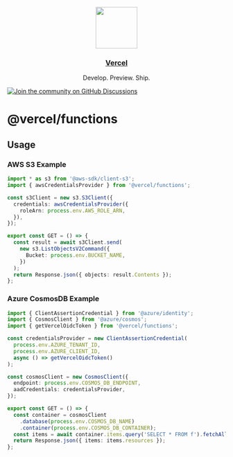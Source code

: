 <p align="center">
  <a href="https://vercel.com">
    <img src="https://assets.vercel.com/image/upload/v1588805858/repositories/vercel/logo.png" height="96">
    <h3 align="center">Vercel</h3>
  </a>
  <p align="center">Develop. Preview. Ship.</p>
</p>

[![Join the community on GitHub Discussions](https://badgen.net/badge/join%20the%20discussion/on%20github/black?icon=github)](https://github.com/vercel/vercel/discussions)

# @vercel/functions

## Usage

### AWS S3 Example

```ts
import * as s3 from '@aws-sdk/client-s3';
import { awsCredentialsProvider } from '@vercel/functions';

const s3Client = new s3.S3Client({
  credentials: awsCredentialsProvider({
    roleArn: process.env.AWS_ROLE_ARN,
  }),
});

export const GET = () => {
  const result = await s3Client.send(
    new s3.ListObjectsV2Command({
      Bucket: process.env.BUCKET_NAME,
    })
  );
  return Response.json({ objects: result.Contents });
};
```

### Azure CosmosDB Example

```ts
import { ClientAssertionCredential } from '@azure/identity';
import { CosmosClient } from '@azure/cosmos';
import { getVercelOidcToken } from '@vercel/functions';

const credentialsProvider = new ClientAssertionCredential(
  process.env.AZURE_TENANT_ID,
  process.env.AZURE_CLIENT_ID,
  async () => getVercelOidcToken()
);

const cosmosClient = new CosmosClient({
  endpoint: process.env.COSMOS_DB_ENDPOINT,
  aadCredentials: credentialsProvider,
});

export const GET = () => {
  const container = cosmosClient
    .database(process.env.COSMOS_DB_NAME)
    .container(process.env.COSMOS_DB_CONTAINER);
  const items = await container.items.query('SELECT * FROM f').fetchAll();
  return Response.json({ items: items.resources });
};
```
